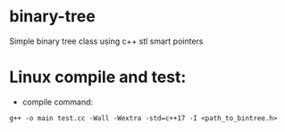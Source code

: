 # binary-tree
Simple binary tree class using c++ stl smart pointers

# Linux compile and test:

- compile command:

```
g++ -o main test.cc -Wall -Wextra -std=c++17 -I <path_to_bintree.h>
``` 


